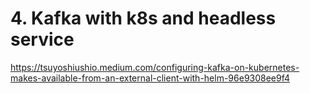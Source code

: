 # 4. Kafka with k8s and headless service

https://tsuyoshiushio.medium.com/configuring-kafka-on-kubernetes-makes-available-from-an-external-client-with-helm-96e9308ee9f4
